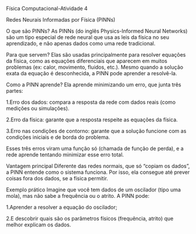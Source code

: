 Física Computacional-Atividade 4

Redes Neurais Informadas por Física (PINNs)

O que são PINNs?
As PINNs (do inglês Physics-Informed Neural Networks) são um tipo especial de rede neural que usa as leis da física no seu aprendizado, e não apenas dados como uma rede tradicional.

Para que servem?
Elas são usadas principalmente para resolver equações da física, como as equações diferenciais que aparecem em muitos problemas (ex: calor, movimento, fluidos, etc.). Mesmo quando a solução exata da equação é desconhecida, a PINN pode aprender a resolvê-la.

Como a PINN aprende?
Ela aprende minimizando um erro, que junta três partes:

1.Erro dos dados: compara a resposta da rede com dados reais (como medições ou simulações).

2.Erro da física: garante que a resposta respeite as equações da física.

3.Erro nas condições de contorno: garante que a solução funcione com as condições iniciais e de borda do problema.

Esses três erros viram uma função só (chamada de função de perda), e a rede aprende tentando minimizar esse erro total.

Vantagem principal
Diferente das redes normais, que só “copiam os dados”, a PINN entende como o sistema funciona. Por isso, ela consegue até prever coisas fora dos dados, se a física permitir.

Exemplo prático
Imagine que você tem dados de um oscilador (tipo uma mola), mas não sabe a frequência ou o atrito. A PINN pode:

1.Aprender a resolver a equação do oscilador;

2.E descobrir quais são os parâmetros físicos (frequência, atrito) que melhor explicam os dados.


